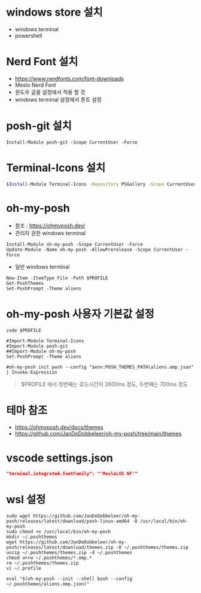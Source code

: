 # windows store 설치

- windows terminal
- powershell

# Nerd Font 설치

- https://www.nerdfonts.com/font-downloads
- Meslo Nerd Font
- 윈도우 글꼴 설정에서 적용 할 것
- windows terminal 설정에서 폰트 설정

# posh-git 설치

```console
Install-Module posh-git -Scope CurrentUser -Force
```

# Terminal-Icons 설치

```bash
$Install-Module Terminal-Icons -Repository PSGallery -Scope CurrentUser -Force
```

# oh-my-posh

- 참조 : https://ohmyposh.dev/
- 관리자 권한 windows terminal

```console
Install-Module oh-my-posh -Scope CurrentUser -Force
Update-Module -Name oh-my-posh -AllowPrerelease -Scope CurrentUser -Force
```

- 일반 windows terminal

```console
New-Item -ItemType File -Path $PROFILE
Get-PoshThemes
Set-PoshPrompt -Theme aliens
```

# oh-my-posh 사용자 기본값 설정

```console
code $PROFILE
```

```console
#Import-Module Terminal-Icons
#Import-Module posh-git
##Import-Module oh-my-posh
Set-PoshPrompt -Theme aliens

#oh-my-posh init pwsh --config "$env:POSH_THEMES_PATH\aliens.omp.json" | Invoke-Expression
```

> $PROFILE 에서 첫번째는 로드시간이 2600ms 정도, 두번째는 700ms 정도

# 테마 참조

- https://ohmyposh.dev/docs/themes
- https://github.com/JanDeDobbeleer/oh-my-posh/tree/main/themes

# vscode settings.json

```json
"terminal.integrated.fontFamily": "'MesloLGS NF'"
```

# wsl 설정

```consle
sudo wget https://github.com/JanDeDobbeleer/oh-my-posh/releases/latest/download/posh-linux-amd64 -O /usr/local/bin/oh-my-posh
sudo chmod +x /usr/local/bin/oh-my-posh
mkdir ~/.poshthemes
wget https://github.com/JanDeDobbeleer/oh-my-posh/releases/latest/download/themes.zip -O ~/.poshthemes/themes.zip
unzip ~/.poshthemes/themes.zip -d ~/.poshthemes
chmod u+rw ~/.poshthemes/*.omp.*
rm ~/.poshthemes/themes.zip
vi ~/.profile
```

```console
eval "$(oh-my-posh --init --shell bash --config ~/.poshthemes/aliens.omp.json)"
```
